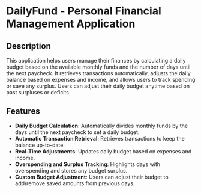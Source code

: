 # DailyFund - Personal Financial Management Application

## Description
This application helps users manage their finances by calculating a daily budget based on the available monthly funds and the number of days until the next paycheck. It retrieves transactions automatically, adjusts the daily balance based on expenses and income, and allows users to track spending or save any surplus. Users can adjust their daily budget anytime based on past surpluses or deficits.

## Features
- **Daily Budget Calculation**: Automatically divides monthly funds by the days until the next paycheck to set a daily budget.
- **Automatic Transaction Retrieval**: Retrieves transactions to keep the balance up-to-date.
- **Real-Time Adjustments**: Updates daily budget based on expenses and income.
- **Overspending and Surplus Tracking**: Highlights days with overspending and stores any budget surplus.
- **Custom Budget Adjustment**: Users can adjust their budget to add/remove saved amounts from previous days.